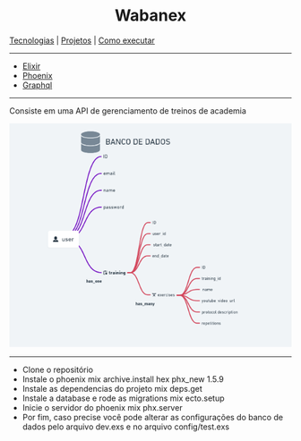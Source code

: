 <h1 align="center">
 Wabanex
 </h1>
<a href="#tecnologias">Tecnologias</a> | <a href="#projeto">Projetos</a> | <a href="#execute">Como executar</a>

<hr>
<div >
  <ul id="tecnologias">
    <li><a href="https://elixir-lang.org/">Elixir</a></li>
    <li><a href="https://phoenixframework.org/">Phoenix</a></li>
    <li><a href="https://graphql.org/">Graphql</a></li>
  </ul>
</div>
<hr>
<div id="projeto">
  <p>Consiste em uma API de gerenciamento de treinos de academia</p>
  <img src="/wabanex/assets/schema.png" alt="">
</div>
<hr>
<div id="execute">
<ul>
<li>Clone o repositório</li>
<li>Instale o phoenix mix archive.install hex phx_new 1.5.9</li>
<li>Instale as dependencias do projeto mix deps.get</li>
<li>Instale a database e rode as migrations mix ecto.setup</li>
<li>Inicie o servidor do phoenix mix phx.server</li>
<li>Por fim, caso precise você pode alterar as configurações do banco de dados pelo arquivo dev.exs e no arquivo config/test.exs</li>
</ul>
</div>

